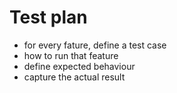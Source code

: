 # Test plan
* for every fature, define a test case 
* how to run that feature 
* define expected behaviour
* capture the actual result
